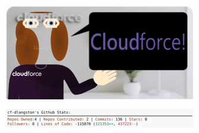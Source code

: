 <!-- 
Version 3.0.54
Built Mon Aug 12 2024 05:18:41 GMT+0000 (Coordinated Universal Time)
-->

<h1 align="center">
  <a href="https://github.com/cf-dlangston/cf-dlangston/tree/master/src" title="Click to View Source">
    <picture width="100%" alt="Dylan">
      <source media="(prefers-color-scheme: dark)" srcset="dylan-dark.svg?version=3.0.54">
      <img src="dylan-light.svg?version=3.0.54" alt="Dylan">
    </picture>
  </a>
</h1>

<div align="center">
  <picture width="100%" alt="Profile Info and Stats">
    <source media="(prefers-color-scheme: dark)" srcset="stats-dark.svg?version=3.0.54">
    <img src="stats-light.svg?version=3.0.54" alt="Profile Info and Stats">
  </picture>
</div>
